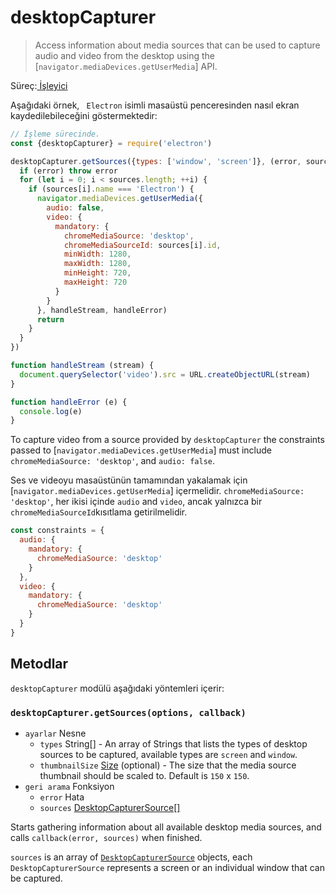 # desktopCapturer

> Access information about media sources that can be used to capture audio and video from the desktop using the [`navigator.mediaDevices.getUserMedia`] API.

Süreç:[ İşleyici](../glossary.md#renderer-process)

Aşağıdaki örnek, ` Electron` isimli masaüstü penceresinden nasıl ekran kaydedilebileceğini göstermektedir:

```javascript
// İşleme sürecinde.
const {desktopCapturer} = require('electron')

desktopCapturer.getSources({types: ['window', 'screen']}, (error, sources) => {
  if (error) throw error
  for (let i = 0; i < sources.length; ++i) {
    if (sources[i].name === 'Electron') {
      navigator.mediaDevices.getUserMedia({
        audio: false,
        video: {
          mandatory: {
            chromeMediaSource: 'desktop',
            chromeMediaSourceId: sources[i].id,
            minWidth: 1280,
            maxWidth: 1280,
            minHeight: 720,
            maxHeight: 720
          }
        }
      }, handleStream, handleError)
      return
    }
  }
})

function handleStream (stream) {
  document.querySelector('video').src = URL.createObjectURL(stream)
}

function handleError (e) {
  console.log(e)
}
```

To capture video from a source provided by `desktopCapturer` the constraints passed to [`navigator.mediaDevices.getUserMedia`] must include `chromeMediaSource: 'desktop'`, and `audio: false`.

Ses ve videoyu masaüstünün tamamından yakalamak için [`navigator.mediaDevices.getUserMedia`] içermelidir. `chromeMediaSource: 'desktop'`, her ikisi içinde `audio` and `video`, ancak yalnızca bir `chromeMediaSourceId`kısıtlama getirilmelidir.

```javascript
const constraints = {
  audio: {
    mandatory: {
      chromeMediaSource: 'desktop'
    }
  },
  video: {
    mandatory: {
      chromeMediaSource: 'desktop'
    }
  }
}
```

## Metodlar

`desktopCapturer` modülü aşağıdaki yöntemleri içerir:

### `desktopCapturer.getSources(options, callback)`

* `ayarlar` Nesne 
  * `types` String[] - An array of Strings that lists the types of desktop sources to be captured, available types are `screen` and `window`.
  * `thumbnailSize` [Size](structures/size.md) (optional) - The size that the media source thumbnail should be scaled to. Default is `150` x `150`.
* `geri arama` Fonksiyon 
  * `error` Hata 
  * `sources` [DesktopCapturerSource[]](structures/desktop-capturer-source.md)

Starts gathering information about all available desktop media sources, and calls `callback(error, sources)` when finished.

`sources` is an array of [`DesktopCapturerSource`](structures/desktop-capturer-source.md) objects, each `DesktopCapturerSource` represents a screen or an individual window that can be captured.